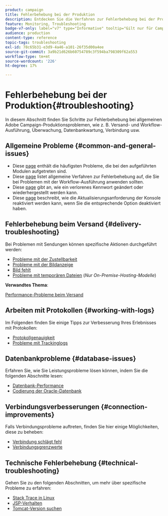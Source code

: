 ```yaml
---
product: campaign
title: Fehlerbehebung bei der Produktion
description: Entdecken Sie die Verfahren zur Fehlerbehebung bei der Produktion in Bezug auf die Konfiguration, Überwachung, Aktualisierung, Datenverarbeitung und Datenbankwartung in Adobe Campaign.
feature: Monitoring, Troubleshooting
badge-v7-only: label="v7" type="Informative" tooltip="Gilt nur für Campaign Classic v7"
audience: production
content-type: reference
topic-tags: troubleshooting
exl-id: 78c65b31-e3d9-4a46-a101-26f35d00a4ee
source-git-commit: 3a9b21d626b60754789c3f594ba798309f62a553
workflow-type: tm+mt
source-wordcount: '226'
ht-degree: 17%

---
```


# Fehlerbehebung bei der Produktion{#troubleshooting}



In diesem Abschnitt finden Sie Schritte zur Fehlerbehebung bei allgemeinen Adobe Campaign-Produktionsproblemen, wie z. B. Versand- und Workflow-Ausführung, Überwachung, Datenbankwartung, Verbindung usw.

## Allgemeine Probleme {#common-and-general-issues}

* Diese [page](../../production/using/modules-and-frequent-issues.md) enthält die häufigsten Probleme, die bei den aufgeführten Modulen aufgetreten sind.
* Diese [page](../../production/using/workflow-execution.md) listet allgemeine Verfahren zur Fehlerbehebung auf, die Sie bei Problemen mit der Workflow-Ausführung anwenden sollten.
* Diese [page](../../production/using/lost-password.md) gibt an, wie ein verlorenes Kennwort geändert oder wiederhergestellt werden kann.
* Diese [page](../../production/using/console-update.md) beschreibt, wie die Aktualisierungsanforderung der Konsole reaktiviert werden kann, wenn Sie die entsprechende Option deaktiviert haben.

## Fehlerbehebung beim Versand {#delivery-troubleshooting}

Bei Problemen mit Sendungen können spezifische Aktionen durchgeführt werden:
* [Probleme mit der Zustellbarkeit](../../production/using/performance-and-throughput-issues.md#deliverability_issues)
* [Probleme mit der Bildanzeige](../../production/using/image-display-issues.md)
* [Bild fehlt](../../production/using/images-missing.md)
* [Probleme mit temporären Dateien](../../production/using/temporary-files.md) (*Nur On-Premise-Hosting-Modelle*)

**Verwandtes Thema**:

[Performance-Probleme beim Versand](../../delivery/using/delivery-performances.md)

## Arbeiten mit Protokollen {#working-with-logs}

Im Folgenden finden Sie einige Tipps zur Verbesserung Ihres Erlebnisses mit Protokollen:

* [Protokollgenauigkeit](../../production/using/log-precision.md)
* [Probleme mit Trackinglogs](../../production/using/tracking-logs-issues.md)

## Datenbankprobleme {#database-issues}

Erfahren Sie, wie Sie Leistungsprobleme lösen können, indem Sie die folgenden Abschnitte lesen:

* [Datenbank-Performance](../../production/using/database-performances.md)
* [Codierung der Oracle-Datenbank](../../production/using/encoding-of-the-oracle-database.md)

## Verbindungsverbesserungen {#connection-improvements}

Falls Verbindungsprobleme auftreten, finden Sie hier einige Möglichkeiten, diese zu beheben:

* [Verbindung schlägt fehl](../../production/using/failure-to-connect.md)
* [Verbindungsgrenzwerte](../../production/using/connection-thresholds.md)

## Technische Fehlerbehebung {#technical-troubleshooting}

Gehen Sie zu den folgenden Abschnitten, um mehr über spezifische Probleme zu erfahren:

* [Stack Trace in Linux](../../production/using/stack-trace-in-linux.md)
* [JSP-Verhalten](../../production/using/jsp-behavior.md)
* [Tomcat-Version suchen](../../production/using/locate-tomcat-version.md)
